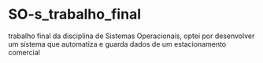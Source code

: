 # SO-s_trabalho_final
trabalho final da disciplina de Sistemas Operacionais, optei por desenvolver um sistema que automatiza e guarda dados de um estacionamento comercial
